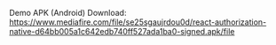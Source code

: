 Demo APK (Android) Download: https://www.mediafire.com/file/se25sgaujrdou0d/react-authorization-native-d64bb005a1c642edb740ff527ada1ba0-signed.apk/file
